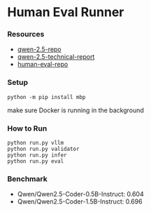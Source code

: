 # Human Eval Runner

### Resources

- [qwen-2.5-repo](https://github.com/QwenLM/Qwen2.5-Coder/tree/main)
- [qwen-2.5-technical-report](https://arxiv.org/pdf/2409.12186)
- [human-eval-repo](https://github.com/openai/human-eval)

### Setup

`python -m pip install mbp`

make sure Docker is running in the background

### How to Run

```
python run.py vllm
python run.py validator
python run.py infer
python run.py eval
```

### Benchmark

- Qwen/Qwen2.5-Coder-0.5B-Instruct: 0.604
- Qwen/Qwen2.5-Coder-1.5B-Instruct: 0.696
